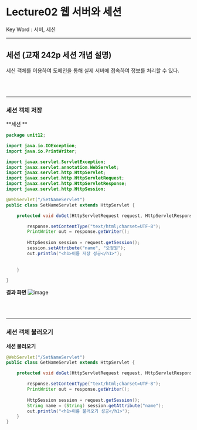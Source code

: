 # Lecture02 웹 서버와 세션
Key Word : 서버, 세션

<hr>
 
## 세션 (교재 242p 세션 개념 설명)
   
 세션 객체를 이용하여 도메인을 통해 실제 서버에 접속하여 정보를 처리할 수 있다.







<br><br>
<hr>
 
### 세션 객체 저장

**세션 **
```java
package unit12;

import java.io.IOException;
import java.io.PrintWriter;

import javax.servlet.ServletException;
import javax.servlet.annotation.WebServlet;
import javax.servlet.http.HttpServlet;
import javax.servlet.http.HttpServletRequest;
import javax.servlet.http.HttpServletResponse;
import javax.servlet.http.HttpSession;

@WebServlet("/SetNameServlet")
public class SetNameServlet extends HttpServlet {

	protected void doGet(HttpServletRequest request, HttpServletResponse response) throws ServletException, IOException {

		response.setContentType("text/html;charset=UTF-8");
		PrintWriter out = response.getWriter();
		
		HttpSession session = request.getSession();
		session.setAttribute("name", "오정원");
		out.println("<h1>이름 저장 성공</h1>");
		
		
	}

}
```

**결과 화면**
![image](https://user-images.githubusercontent.com/84966961/125394523-c27db900-e3e4-11eb-8cee-ba4a80ed43ae.png)



<br><br>
<hr>
 
### 세션 객체 불러오기



**세션 불러오기**
```java
@WebServlet("/SetNameServlet")
public class GetNameServlet extends HttpServlet {

	protected void doGet(HttpServletRequest request, HttpServletResponse response) throws ServletException, IOException {

		response.setContentType("text/html;charset=UTF-8");
		PrintWriter out = response.getWriter();
		
		HttpSession session = request.getSession();
		String name = (String) session.getAttribute("name");
		out.println("<h1>이름 불러오기 성공</h1>");
	}
}
```



















































































